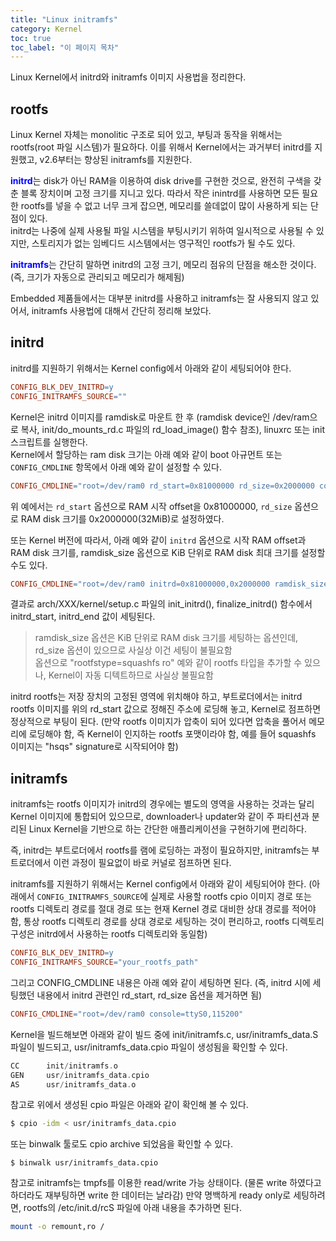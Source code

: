 ```yaml
---
title: "Linux initramfs"
category: Kernel
toc: true
toc_label: "이 페이지 목차"
---
```


Linux Kernel에서 initrd와 initramfs 이미지 사용법을 정리한다.

## rootfs
Linux Kernel 자체는 monolitic 구조로 되어 있고, 부팅과 동작을 위해서는 rootfs(root 파일 시스템)가 필요하다. 이를 위해서 Kernel에서는 과거부터 initrd를 지원했고, v2.6부터는 향상된 initramfs를 지원한다.

<span style="color:blue">**initrd**</span>는 disk가 아닌 RAM을 이용하여 disk drive를 구현한 것으로, 완전히 구색을 갖춘 블록 장치이며 고정 크기를 지니고 있다. 따라서 작은 inintrd를 사용하면 모든 필요한 rootfs를 넣을 수 없고 너무 크게 잡으면, 메모리를 쓸데없이 많이 사용하게 되는 단점이 있다.  
initrd는 나중에 실제 사용될 파일 시스템을 부팅시키기 위하여 일시적으로 사용될 수 있지만, 스토리지가 없는 임베디드 시스템에서는 영구적인 rootfs가 될 수도 있다.

<span style="color:blue">**initramfs**</span>는 간단히 말하면 initrd의 고정 크기, 메모리 점유의 단점을 해소한 것이다. (즉, 크기가 자동으로 관리되고 메모리가 해제됨)

Embedded 제품들에서는 대부분 initrd를 사용하고 initramfs는 잘 사용되지 않고 있어서, initramfs 사용법에 대해서 간단히 정리해 보았다.

## initrd
initrd를 지원하기 위해서는 Kernel config에서 아래와 같이 세팅되어야 한다.
```makefile
CONFIG_BLK_DEV_INITRD=y
CONFIG_INITRAMFS_SOURCE=""
```

Kernel은 initrd 이미지를 ramdisk로 마운트 한 후 (ramdisk device인 /dev/ram으로 복사, init/do_mounts_rd.c 파일의 rd_load_image() 함수 참조), linuxrc 또는 init 스크립트를 실행한다.  
Kernel에서 할당하는 ram disk 크기는 아래 예와 같이 boot 아규먼트 또는 `CONFIG_CMDLINE` 항목에서 아래 예와 같이 설정할 수 있다.
```makefile
CONFIG_CMDLINE="root=/dev/ram0 rd_start=0x81000000 rd_size=0x2000000 console=ttyS0,115200"
```
위 예에서는 `rd_start` 옵션으로 RAM 시작 offset을 0x81000000, `rd_size` 옵션으로 RAM disk 크기를 0x2000000(32MiB)로 설정하였다.

또는 Kernel 버전에 따라서, 아래 예와 같이 `initrd` 옵션으로 시작 RAM offset과 RAM disk 크기를, ramdisk_size 옵션으로 KiB 단위로 RAM disk 최대 크기를 설정할 수도 있다.
```makefile
CONFIG_CMDLINE="root=/dev/ram0 initrd=0x81000000,0x2000000 ramdisk_size=131072 console=ttyS0,115200"
```

결과로 arch/XXX/kernel/setup.c 파일의 init_initrd(), finalize_initrd() 함수에서 initrd_start, initrd_end 값이 세팅된다.
> ramdisk_size 옵션은 KiB 단위로 RAM disk 크기를 세팅하는 옵션인데, rd_size 옵션이 있으므로 사실상 이건 세팅이 불필요함  
> 옵션으로 "rootfstype=squashfs ro" 예와 같이 rootfs 타입을 추가할 수 있으나, Kernel이 자동 디텍트하므로 사실상 불필요함

initrd rootfs는 저장 장치의 고정된 영역에 위치해야 하고, 부트로더에서는 initrd rootfs 이미지를 위의 rd_start 값으로 정해진 주소에 로딩해 놓고, Kernel로 점프하면 정상적으로 부팅이 된다. (만약 rootfs 이미지가 압축이 되어 있다면 압축을 풀어서 메모리에 로딩해야 함, 즉 Kernel이 인지하는 rootfs 포맷이라야 함, 예를 들어 squashfs 이미지는 "hsqs" signature로 시작되어야 함)

## initramfs
initramfs는 rootfs 이미지가 initrd의 경우에는 별도의 영역을 사용하는 것과는 달리 Kernel 이미지에 통합되어 있으므로, downloader나 updater와 같이 주 파티션과 분리된 Linux Kernel을 기반으로 하는 간단한 애플리케이션을 구현하기에 편리하다.

즉, initrd는 부트로더에서 rootfs를 램에 로딩하는 과정이 필요하지만, initramfs는 부트로더에서 이런 과정이 필요없이 바로 커널로 점프하면 된다.

initramfs를 지원하기 위해서는 Kernel config에서 아래와 같이 세팅되어야 한다. (아래에서 `CONFIG_INITRAMFS_SOURCE`에 실제로 사용할 rootfs cpio 이미지 경로 또는 rootfs 디렉토리 경로를 절대 경로 또는 현재 Kernel 경로 대비한 상대 경로를 적어야 함, 통상 rootfs 디렉토리 경로를 상대 경로로 세팅하는 것이 편리하고, rootfs 디렉토리 구성은 initrd에서 사용하는 rootfs 디렉토리와 동일함)
```makefile
CONFIG_BLK_DEV_INITRD=y
CONFIG_INITRAMFS_SOURCE="your_rootfs_path"
```

그리고 CONFIG_CMDLINE 내용은 아래 예와 같이 세팅하면 된다. (즉, initrd 시에 세팅했던 내용에서 initrd 관련인 rd_start, rd_size 옵션을 제거하면 됨)
```makefile
CONFIG_CMDLINE="root=/dev/ram0 console=ttyS0,115200"
```

Kernel을 빌드해보면 아래와 같이 빌드 중에 init/initramfs.c, usr/initramfs_data.S 파일이 빌드되고, usr/initramfs_data.cpio 파일이 생성됨을 확인할 수 있다.
```c
CC      init/initramfs.o
GEN     usr/initramfs_data.cpio
AS      usr/initramfs_data.o
```

참고로 위에서 생성된 cpio 파일은 아래와 같이 확인해 볼 수 있다.
```bash
$ cpio -idm < usr/initramfs_data.cpio
```
또는 binwalk 툴로도 cpio archive 되었음을 확인할 수 있다.
```
$ binwalk usr/initramfs_data.cpio
```

참고로 initramfs는 tmpfs를 이용한 read/write 가능 상태이다. (물론 write 하였다고 하더라도 재부팅하면 write 한 데이터는 날라감) 만약 명백하게 ready only로 세팅하려면, rootfs의 /etc/init.d/rcS 파일에 아래 내용을 추가하면 된다.
```bash
mount -o remount,ro /
```
